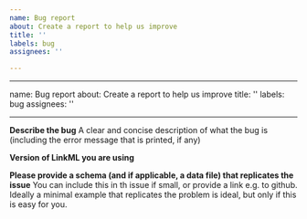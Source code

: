 ```yaml
---
name: Bug report
about: Create a report to help us improve
title: ''
labels: bug
assignees: ''

---
```


---
name: Bug report
about: Create a report to help us improve
title: ''
labels: bug
assignees: ''

---

**Describe the bug**
A clear and concise description of what the bug is (including the error message that is printed, if any)

**Version of LinkML you are using**

**Please provide a schema (and if applicable, a data file) that replicates the issue**
You can include this in th issue if small, or provide a link e.g. to github.
Ideally a minimal example that replicates the problem is ideal, but only if this is easy for you.

